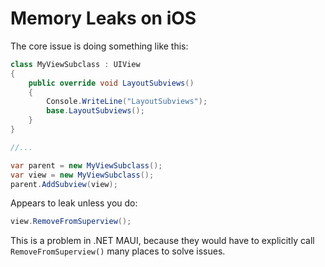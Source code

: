 # Memory Leaks on iOS

The core issue is doing something like this:

```csharp
class MyViewSubclass : UIView
{
    public override void LayoutSubviews()
    {
        Console.WriteLine("LayoutSubviews");
        base.LayoutSubviews();
    }
}

//...

var parent = new MyViewSubclass();
var view = new MyViewSubclass();
parent.AddSubview(view);
```

Appears to leak unless you do:

```csharp
view.RemoveFromSuperview();
```

This is a problem in .NET MAUI, because they would have to explicitly call `RemoveFromSuperview()` many places to solve issues.

